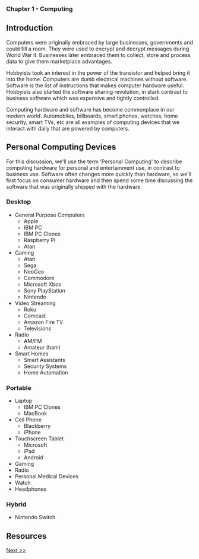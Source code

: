 ### Chapter 1 - Computing

## Introduction

Computers were originally embraced by large businesses, governments and could fill a room. They were used to encrypt and decrypt messages during World War II. Businesses later embraced them to collect, store and process data to give them marketplace advantages.

Hobbyists took an interest in the power of the transistor and helped bring it into the home. Computers are dumb electrical machines without software. Software is the list of instructions that makes computer hardware useful. Hobbyists also started the software sharing revolution, in stark contrast to business software which was expensive and tightly controlled.

Computing hardware and software has become commonplace in our modern world. Automobiles, billboards, smart phones, watches, home security, smart TVs, etc are all examples of computing devices that we interact with daily that are powered by computers. 

## Personal Computing Devices

For this discussion, we'll use the term 'Personal Computing' to describe computing hardware for personal and entertainment use, in contrast to business use. Software often changes more quickly than hardware, so we'll first focus on consumer hardware and then spend some time discussing the software that was originally shipped with the hardware.

### Desktop

* General Purpose Computers
  * Apple
  * IBM PC
  * IBM PC Clones
  * Raspberry PI
  * Atari
* Gaming
  * Atari
  * Sega
  * NeoGeo
  * Commodore
  * Microsoft Xbox
  * Sony PlayStation
  * Nintendo
* Video Streaming
  * Roku
  * Comcast
  * Amazon Fire TV
  * Televisions
* Radio
  * AM/FM
  * Amateur (ham)
* Smart Homes
  * Smart Assistants
  * Security Systems
  * Home Automation

### Portable

* Laptop
  * IBM PC Clones
  * MacBook
* Cell Phone
  * Blackberry
  * iPhone
* Touchscreen Tablet
  * Microsoft
  * iPad
  * Android
* Gaming
* Radio
* Personal Medical Devices
* Watch
* Headphones

### Hybrid

* Nintendo Switch

## Resources

[Next >>](030-chapter-02.md)
